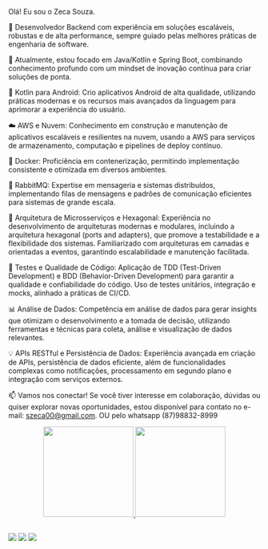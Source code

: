 Olá! Eu sou o Zeca Souza.

🔭 Desenvolvedor Backend com experiência em soluções escaláveis, robustas e de alta performance, sempre guiado pelas melhores práticas de engenharia de software.

🌱 Atualmente, estou focado em Java/Kotlin e Spring Boot, combinando conhecimento profundo com um mindset de inovação contínua para criar soluções de ponta.

📱 Kotlin para Android: Crio aplicativos Android de alta qualidade, utilizando práticas modernas e os recursos mais avançados da linguagem para aprimorar a experiência do usuário.

☁️ AWS e Nuvem: Conhecimento em construção e manutenção de aplicativos escaláveis e resilientes na nuvem, usando a AWS para serviços de armazenamento, computação e pipelines de deploy contínuo.

🐳 Docker: Proficiência em contenerização, permitindo implementação consistente e otimizada em diversos ambientes.

🐇 RabbitMQ: Expertise em mensageria e sistemas distribuídos, implementando filas de mensagens e padrões de comunicação eficientes para sistemas de grande escala.

🚀 Arquitetura de Microsserviços e Hexagonal: Experiência no desenvolvimento de arquiteturas modernas e modulares, incluindo a arquitetura hexagonal (ports and adapters), que promove a testabilidade e a flexibilidade dos sistemas. Familiarizado com arquiteturas em camadas e orientadas a eventos, garantindo escalabilidade e manutenção facilitada.

🧪 Testes e Qualidade de Código: Aplicação de TDD (Test-Driven Development) e BDD (Behavior-Driven Development) para garantir a qualidade e confiabilidade do código. Uso de testes unitários, integração e mocks, alinhado a práticas de CI/CD.

📊 Análise de Dados: Competência em análise de dados para gerar insights que otimizam o desenvolvimento e a tomada de decisão, utilizando ferramentas e técnicas para coleta, análise e visualização de dados relevantes.

💡 APIs RESTful e Persistência de Dados: Experiência avançada em criação de APIs, persistência de dados eficiente, além de funcionalidades complexas como notificações, processamento em segundo plano e integração com serviços externos.

📫 Vamos nos conectar! Se você tiver interesse em colaboração, dúvidas ou quiser explorar novas oportunidades, estou disponível para contato no e-mail: szeca00@gmail.com. OU pelo whatsapp (87)98832-8999

<div align="center">
  <a href="https://github.com/ZecaSouza">
  <img height="180em" src="https://github-readme-stats.vercel.app/api?username=ZecaSouza&show_icons=true&theme=dark&include_all_commits=true&count_private=true"/>
  <img height="180em" src="https://github-readme-stats.vercel.app/api/top-langs/?username=ZecaSouza&layout=compact&langs_count=7&theme=dark"/>
</div>
  
   ##
  
<div>
    <a href = "https://wa.me/<+5587988328999>"><img src="https://img.shields.io/badge/WhatsApp-25D366?style=for-the-badge&logo=whatsapp&logoColor=white" target="_blank"></a>
    <a href = "mailto:contato.zecasouza@gmail.com"><img src="https://img.shields.io/badge/Gmail-D14836?style=for-the-badge&logo=gmail&logoColor=white" target="_blank"></a>
    <a href="https://www.linkedin.com/in/jose-emanuel-borges-de-souza-1711771b6/" target="_blank"><img src="https://img.shields.io/badge/LinkedIn-0077B5?style=for-the-badge&logo=linkedin&logoColor=white" target="_blank"></a>
</div>
